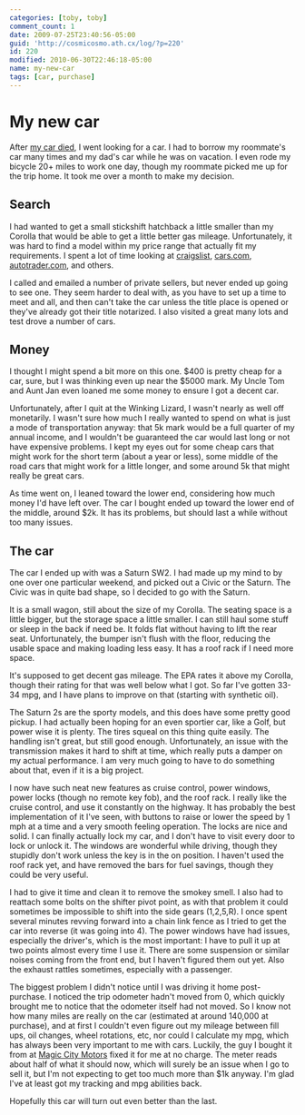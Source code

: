 ```yaml
---
categories: [toby, toby]
comment_count: 1
date: 2009-07-25T23:40:56-05:00
guid: 'http://cosmicosmo.ath.cx/log/?p=220'
id: 220
modified: 2010-06-30T22:46:18-05:00
name: my-new-car
tags: [car, purchase]
---
```


My new car
==========

After [my car died](/content/blog/2009/07/25/my-corolla-finally-died.md), I went looking for a car.  I had to borrow my roommate's car many times and my dad's car while he was on vacation.  I even rode my bicycle 20+ miles to work one day, though my roommate picked me up for the trip home.  It took me over a month to make my decision.

Search
------

I had wanted to get a small stickshift hatchback a little smaller than my Corolla that would be able to get a little better gas mileage.  Unfortunately, it was hard to find a model within my price range that actually fit my requirements.  I spent a lot of time looking at [craigslist](http://craigslist.org/cta/), [cars.com](http://cars.com), [autotrader.com](http://autotrader.com), and others.

I called and emailed a number of private sellers, but never ended up going to see one.  They seem harder to deal with, as you have to set up a time to meet and all, and then can't take the car unless the title place is opened or they've already got their title notarized.  I also visited a great many lots and test drove a number of cars.

<!--more-->
Money
-----

I thought I might spend a bit more on this one.  $400 is pretty cheap for a car, sure, but I was thinking even up near the $5000 mark.  My Uncle Tom and Aunt Jan even loaned me some money to ensure I got a decent car.

Unfortunately, after I quit at the Winking Lizard, I wasn't  nearly as well off monetarily.  I wasn't sure how much I really wanted to spend on what is just a mode of transportation anyway:  that 5k mark would be a full quarter of my annual income, and I wouldn't be guaranteed the car would last long or not have expensive problems.  I kept my eyes out for some cheap cars that might work for the short term (about a year or less), some middle of the road cars that might work for a little longer, and some around 5k that might really be great cars.

As time went on, l leaned toward the lower end, considering how much money I'd have left over.  The car I bought ended up toward the lower end of the middle, around $2k.  It has its problems, but should last a while without too many issues.

The car
-------

The car I ended up with was a Saturn SW2.  I had made up my mind to by one over one particular weekend, and picked out a Civic or the Saturn.  The Civic was in quite bad shape, so I decided to go with the Saturn.

It is a small wagon, still about the size of my Corolla.  The seating space is a little bigger, but the storage space a little smaller.  I can still haul some stuff or sleep in the back if need be.  It folds flat without having to lift the rear seat.  Unfortunately, the bumper isn't flush with the floor, reducing the usable space and making loading less easy.  It has a roof rack if I need more space. 

It's supposed to get decent gas mileage.  The EPA rates it above my Corolla, though their rating for that was well below what I got.  So far I've gotten 33-34 mpg, and I have plans to improve on that (starting with synthetic oil).

The Saturn 2s are the sporty models, and this does have some pretty good pickup.  I had actually been hoping for an even sportier car, like a Golf, but power wise it is plenty.  The tires squeal on this thing quite easily.  The handling isn't great, but still good enough.  Unfortunately, an issue with the transmission makes it hard to shift at time, which really puts a damper on my actual performance.  I am very much going to have to do something about that, even if it is a big project.

I now have such neat new features as cruise control, power windows, power locks (though no remote key fob), and the roof rack.  I really like the cruise control, and use it constantly on the highway.  It has probably the best implementation of it I've seen, with buttons to raise or lower the speed by 1 mph at a time and a very smooth feeling operation.  The locks are nice and solid.  I can finally actually lock my car, and I don't have to visit every door to lock or unlock it.  The windows are wonderful while driving, though they stupidly don't work unless the key is in the on position.  I haven't used the roof rack yet, and have removed the bars for fuel savings, though they could be very useful.

I had to give it time and clean it to remove the smokey smell.  I also had to reattach some bolts on the shifter pivot point, as with that problem it could sometimes be impossible to shift into the side gears (1,2,5,R).  I once spent several minutes revving forward into a chain link fence as I tried to get the car into reverse (it was going into 4).  The power windows have had issues, especially the driver's, which is the most important:  I have to pull it up at two points almost every time I use it.  There are some suspension or similar noises coming from the front end, but I haven't figured them out yet.  Also the exhaust rattles sometimes, especially with a passenger.

The biggest problem I didn't notice until I was driving it home post-purchase.  I noticed the trip odometer hadn't moved from 0, which quickly brought me to notice that the odometer itself had not moved.  So I know not how many miles are really on the car (estimated at around 140,000 at purchase), and at first I couldn't even figure out my mileage between fill ups, oil changes, wheel rotations, etc, nor could I calculate my mpg, which has always been very important to me with cars.  Luckily, the guy I bought it from at [Magic City Motors](http://magiccitymotors.com) fixed it for me at no charge.  The meter reads about half of what it should now, which will surely be an issue when I go to sell it, but I'm not expecting to get too much more than $1k anyway.  I'm glad I've at least got my tracking and mpg abilities back.

Hopefully this car will turn out even better than the last.
